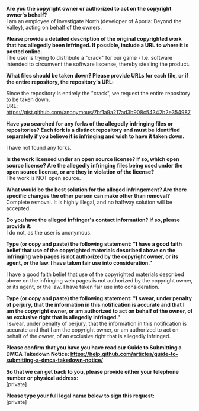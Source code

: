 **Are you the copyright owner or authorized to act on the copyright owner's behalf?**  
I am an employee of Investigate North (developer of Aporia: Beyond the Valley), acting on behalf of the owners.

**Please provide a detailed description of the original copyrighted work that has allegedly been infringed. If possible, include a URL to where it is posted online.**  
The user is trying to distribute a "crack" for our game - I.e. software intended to circumvent the software liscense, thereby stealing the product.

**What files should be taken down? Please provide URLs for each file, or if the entire repository, the repository's URL:**  

Since the repository is entirely the "crack", we request the entire repository to be taken down.  
URL: https://gist.github.com/anonymous/7bf1a9a217ad3b908c54342b2e354987

**Have you searched for any forks of the allegedly infringing files or repositories? Each fork is a distinct repository and must be identified separately if you believe it is infringing and wish to have it taken down.**  

I have not found any forks.

**Is the work licensed under an open source license? If so, which open source license? Are the allegedly infringing files being used under the open source license, or are they in violation of the license?**  
The work is NOT open source.

**What would be the best solution for the alleged infringement? Are there specific changes the other person can make other than removal?**  
Complete removal. It is highly illegal, and no halfway solution will be accepted.

**Do you have the alleged infringer's contact information? If so, please provide it:**  
I do not, as the user is anonymous.

**Type (or copy and paste) the following statement: "I have a good faith belief that use of the copyrighted materials described above on the infringing web pages is not authorized by the copyright owner, or its agent, or the law. I have taken fair use into consideration."**  

I have a good faith belief that use of the copyrighted materials described above on the infringing web pages is not authorized by the copyright owner, or its agent, or the law. I have taken fair use into consideration.

**Type (or copy and paste) the following statement: "I swear, under penalty of perjury, that the information in this notification is accurate and that I am the copyright owner, or am authorized to act on behalf of the owner, of an exclusive right that is allegedly infringed."**  
I swear, under penalty of perjury, that the information in this notification is accurate and that I am the copyright owner, or am authorized to act on behalf of the owner, of an exclusive right that is allegedly infringed.

**Please confirm that you have you have read our Guide to Submitting a DMCA Takedown Notice: https://help.github.com/articles/guide-to-submitting-a-dmca-takedown-notice/**  

**So that we can get back to you, please provide either your telephone number or physical address:**  
[private]  

**Please type your full legal name below to sign this request:**  
[private]  

